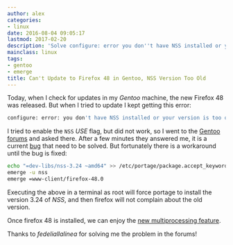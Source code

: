 ```yaml
---
author: alex
categories:
- linux
date: 2016-08-04 09:05:17
lastmod: 2017-02-20
description: 'Solve configure: error you don''t have NSS installed or your version is too old'
mainclass: linux
tags:
- gentoo
- emerge
title: Can't Update to Firefox 48 in Gentoo, NSS Version Too Old
---
```


Today, when I check for updates in my _Gentoo_ machine, the new Firefox 48 was released. But when I tried to update I kept getting this error:

```bash
configure: error: you don't have NSS installed or your version is too old
```

<!--more--><!--ad-->

I tried to enable the `NSS` _USE_ flag, but did not work, so I went to the [Gentoo forums](https://forums.gentoo.org/viewtopic-p-7951120.html#7951120 "Can't update to firefox 48") and asked there. After a few minutes they answered me, it is a current [bug](https://bugs.gentoo.org/show_bug.cgi?id=590424) that need to be solved. But fortunately there is a workaround until the bug is fixed:

```bash
echo "=dev-libs/nss-3.24 ~amd64" >> /etc/portage/package.accept_keywords
emerge -u nss
emerge =www-client/firefox-48.0
```

Executing the above in a terminal as root will force portage to install the version 3.24 of _NSS_, and then firefox will not complain about the old version.

Once firefox 48 is installed, we can enjoy the [new multiprocessing feature](http://arstechnica.com/information-technology/2016/08/firefox-48-ships-bringing-rust-mainstream-and-multiprocess-for-some/ "Firefox 48 ships, bringing Rust mainstream and multiprocess for some").

Thanks to _fedeliallalinea_ for solving me the problem in the forums!
